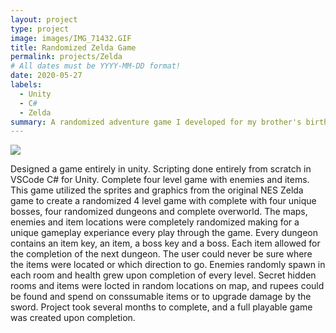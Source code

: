 ```yaml
---
layout: project
type: project
image: images/IMG_71432.GIF
title: Randomized Zelda Game
permalink: projects/Zelda
# All dates must be YYYY-MM-DD format!
date: 2020-05-27
labels:
  - Unity
  - C#
  - Zelda
summary: A randomized adventure game I developed for my brother's birthday.
---
```


<img class="ui image" src="{{ site.baseurl }}/images/IMG_7143.GIF">

Designed a game entirely in unity.  Scripting done entirely from scratch in VSCode C# for Unity.  Complete four level game with enemies and items.  This game utilized the sprites and graphics from the original NES Zelda game to create a randomized 4 level game with complete with four unique bosses, four randomized dungeons and complete overworld.  The maps, enemies and item locations were completely randomized making for a unique gameplay experiance every play through the game.  Every dungeon contains an item key, an item, a boss key and a boss.  Each item allowed for the completion of the next dungeon.  The user could never be sure where the items were located or which direction to go.  Enemies randomly spawn in each room and health grew upon completion of every level.  Secret hidden rooms and items were locted in random locations on map, and rupees could be found and spend on conssumable items or to upgrade damage by the sword.  Project took several months to complete, and a full playable game was created upon completion.
